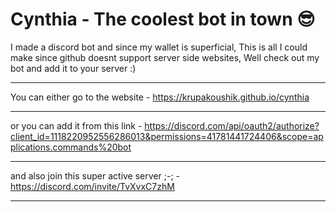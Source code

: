 # Cynthia - The coolest bot in town 😎
I made a discord bot and since my wallet is superficial, This is all I could make since github doesnt support server side websites, Well check out my bot and add it to your server :)
______________________________________________________________________________________________________________________________________________________________________
You can either go to the website - https://krupakoushik.github.io/cynthia
______________________________________________________________________________________________________________________________________________________________________
or you can add it from this link - https://discord.com/api/oauth2/authorize?client_id=1118220952556286013&permissions=41781441724406&scope=applications.commands%20bot
______________________________________________________________________________________________________________________________________________________________________
and also join this super active server ;-; - https://discord.com/invite/TvXvxC7zhM
______________________________________________________________________________________________________________________________________________________________________
